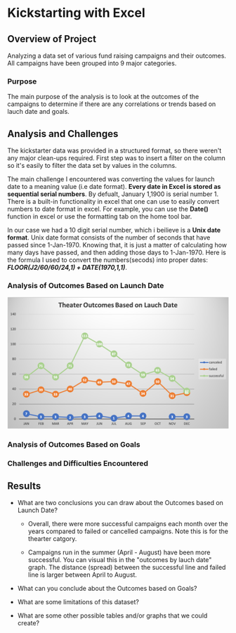 # Kickstarting with Excel

## Overview of Project
 Analyzing a data set of various fund raising campaigns and their outcomes. All campaigns have been grouped into 9 major categories.

### Purpose
The main purpose of the analysis is to look at the outcomes of the campaigns to determine if there are any correlations or trends based on lauch date and goals. 

## Analysis and Challenges
The kickstarter data was provided in a structured format, so there weren't any major clean-ups required. First step was to insert a filter on the column so it's easily to filter the data set by values in the columns. 

The main challenge I encountered was converting the values for launch date to a meaning value (i.e date format). **Every date in Excel is stored as sequential serial numbers**. By defualt, January 1,1900 is serial number 1. There is a built-in functionality in excel that one can use to easily convert numbers to date format in excel. For example, you can use the **Date()** function in excel or use the formatting tab on the home tool bar. 

In our case we had a 10 digit serial number, which i beilieve is a **Unix date format**. Unix date format consists of the number of seconds that have passed since 1-Jan-1970. Knowing that, it is just a matter of calculating how many days have passed, and then adding those days to 1-Jan-1970. Here is the formula I used to convert the numbers(secods) into proper dates: ***FLOOR(J2/60/60/24,1) + DATE(1970,1,1)***.


### Analysis of Outcomes Based on Launch Date
  ![Outcome based on Launch Date](https://github.com/Akin-Olusuyi/kickstarter-analysis/blob/main/Theater_Outcomes_vs_Launch.png)
     
### Analysis of Outcomes Based on Goals

### Challenges and Difficulties Encountered

## Results

- What are two conclusions you can draw about the Outcomes based on Launch Date?
   - Overall, there were more successful campaigns each month over the years compared to failed or  cancelled campaigns. Note this is for the thearter catgory. 

   - Campaigns run in the summer (April - August) have been more successful. You can visual this in the "outcomes by lauch date" graph. The distance (spread)      between the successful line and failed line is larger between April to August. 

- What can you conclude about the Outcomes based on Goals?

- What are some limitations of this dataset?

- What are some other possible tables and/or graphs that we could create?
